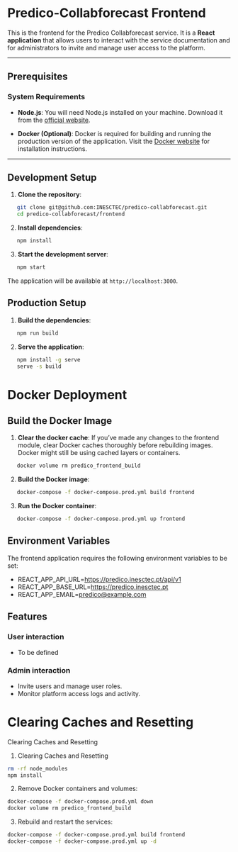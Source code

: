 # Predico-Collabforecast Frontend

This is the frontend for the Predico Collabforecast service.
It is a **React application** that allows users to interact with the service documentation and 
for administrators to invite and manage user access to the platform.

---

## Prerequisites

### System Requirements
- **Node.js**: You will need Node.js installed on your machine. Download it from the [official website](https://nodejs.org/).

- **Docker (Optional)**: Docker is required for building and running the production version of the application. Visit the [Docker website](https://www.docker.com/) for installation instructions.

---

## Development Setup

1. **Clone the repository**:
```bash
   git clone git@github.com:INESCTEC/predico-collabforecast.git
   cd predico-collabforecast/frontend
```

2. **Install dependencies**:

```bash
   npm install
```

3. **Start the development server**:

```bash
   npm start
```
The application will be available at `http://localhost:3000`.

## Production Setup

1. **Build the dependencies**:

```bash
   npm run build
```

2. **Serve the application**:

```bash
   npm install -g serve
   serve -s build
```

# Docker Deployment

## Build the Docker Image

1. **Clear the docker cache**:
If you’ve made any changes to the frontend module, clear Docker caches thoroughly before rebuilding images. 
Docker might still be using cached layers or containers.

```bash
   docker volume rm predico_frontend_build
```

2. **Build the Docker image**:

```bash
   docker-compose -f docker-compose.prod.yml build frontend
```

3. **Run the Docker container**:

```bash
   docker-compose -f docker-compose.prod.yml up frontend
```

## Environment Variables

The frontend application requires the following environment variables to be set:

- REACT_APP_API_URL=https://predico.inesctec.pt/api/v1
- REACT_APP_BASE_URL=https://predico.inesctec.pt
- REACT_APP_EMAIL=predico@example.com

## Features

### User interaction

- To be defined

### Admin interaction

- Invite users and manage user roles.
- Monitor platform access logs and activity.

# Clearing Caches and Resetting

Clearing Caches and Resetting

1. Clearing Caches and Resetting

```bash
rm -rf node_modules
npm install
```

2. Remove Docker containers and volumes:

```bash
docker-compose -f docker-compose.prod.yml down
docker volume rm predico_frontend_build
```

3. Rebuild and restart the services:

```bash
docker-compose -f docker-compose.prod.yml build frontend
docker-compose -f docker-compose.prod.yml up -d
```
